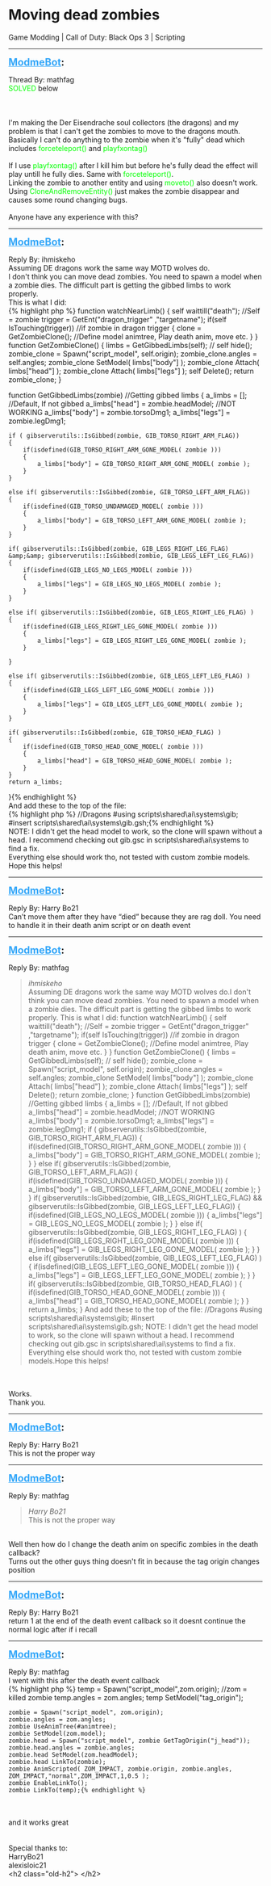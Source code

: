 # Moving dead zombies
Game Modding | Call of Duty: Black Ops 3 | Scripting

---
<strong style="font-size: 1.4em;"><span style="text-decoration: underline;text-decoration-color: #34a7f9;"><span style="color:#34a7f9;">ModmeBot</span></span>:</strong>

<p>Thread By: mathfag<br /><span style="color:#00ff00;">SOLVED</span> below<br /> <br /> <br /> <br />I&#39;m making the Der Eisendrache soul collectors (the dragons) and my problem is that I can&#39;t get the zombies to move to the dragons mouth.<br />Basically I can&#39;t do anything to the zombie when it&#39;s &quot;fully&quot; dead which includes <span style="color:#00ff00;">forceteleport()</span> and <span style="color:#00ff00;">playfxontag()</span><br /> <br />If I use <span style="color:#00ff00;">playfxontag()</span> after I kill him but before he&#39;s fully dead the effect will play untill he fully dies. Same with <span style="color:#00ff00;">forceteleport()</span>.<br />Linking the zombie to another entity and using <span style="color:#00ff00;">moveto()</span> also doesn&#39;t work.<br />Using <span style="color:#00ff00;">CloneAndRemoveEntity()</span> just makes the zombie disappear and causes some round changing bugs.<br /> <br />Anyone have any experience with this?</p>

---
<strong style="font-size: 1.4em;"><span style="text-decoration: underline;text-decoration-color: #34a7f9;"><span style="color:#34a7f9;">ModmeBot</span></span>:</strong>

<p>Reply By: ihmiskeho<br />Assuming DE dragons work the same way MOTD wolves do.<br />I don&#39;t think you can move dead zombies. You need to spawn a model when a zombie dies. The difficult part is getting the gibbed limbs to work properly. <br />This is what I did:<br />{% highlight php %}
function watchNearLimb()
{
    self waittill("death");        //Self = zombie
    trigger = GetEnt("dragon_trigger" ,"targetname");
    if(self IsTouching(trigger))        //if zombie in dragon trigger
    {
        clone = GetZombieClone();
        //Define model animtree, Play death anim, move etc.
    }
}
function GetZombieClone()
{
    limbs = GetGibbedLimbs(self);
    // self hide();
    zombie_clone = Spawn("script_model", self.origin);
    zombie_clone.angles = self.angles;
    zombie_clone SetModel( limbs["body"] );
    zombie_clone Attach( limbs["head"] );
    zombie_clone Attach( limbs["legs"] );
    self Delete();
    return zombie_clone;
}

function GetGibbedLimbs(zombie)        //Getting gibbed limbs
{
    a_limbs = [];
    //Default, If not gibbed
    a_limbs["head"] = zombie.headModel;        //NOT WORKING
    a_limbs["body"] = zombie.torsoDmg1;
    a_limbs["legs"] = zombie.legDmg1;

    if ( gibserverutils::IsGibbed(zombie, GIB_TORSO_RIGHT_ARM_FLAG))
    {
        if(isdefined(GIB_TORSO_RIGHT_ARM_GONE_MODEL( zombie )))
        {
            a_limbs["body"] = GIB_TORSO_RIGHT_ARM_GONE_MODEL( zombie );
        }
    }

    else if( gibserverutils::IsGibbed(zombie, GIB_TORSO_LEFT_ARM_FLAG))
    {
        if(isdefined(GIB_TORSO_UNDAMAGED_MODEL( zombie )))
        {
            a_limbs["body"] = GIB_TORSO_LEFT_ARM_GONE_MODEL( zombie );
        }
    }

    if( gibserverutils::IsGibbed(zombie, GIB_LEGS_RIGHT_LEG_FLAG) &amp;&amp; gibserverutils::IsGibbed(zombie, GIB_LEGS_LEFT_LEG_FLAG))
    {
        if(isdefined(GIB_LEGS_NO_LEGS_MODEL( zombie )))
        {
            a_limbs["legs"] = GIB_LEGS_NO_LEGS_MODEL( zombie );
        }
    }

    else if( gibserverutils::IsGibbed(zombie, GIB_LEGS_RIGHT_LEG_FLAG) )
    {
        if(isdefined(GIB_LEGS_RIGHT_LEG_GONE_MODEL( zombie )))
        {
            a_limbs["legs"] = GIB_LEGS_RIGHT_LEG_GONE_MODEL( zombie );
        }
        
    }

    else if( gibserverutils::IsGibbed(zombie, GIB_LEGS_LEFT_LEG_FLAG) )
    {
        if(isdefined(GIB_LEGS_LEFT_LEG_GONE_MODEL( zombie )))
        {
            a_limbs["legs"] = GIB_LEGS_LEFT_LEG_GONE_MODEL( zombie );
        }
    }

    if( gibserverutils::IsGibbed(zombie, GIB_TORSO_HEAD_FLAG) )
    {
        if(isdefined(GIB_TORSO_HEAD_GONE_MODEL( zombie )))
        {
            a_limbs["head"] = GIB_TORSO_HEAD_GONE_MODEL( zombie );
        }
    }
    return a_limbs;
}{% endhighlight %}
<br />And add these to the top of the file:<br />{% highlight php %}
//Dragons
#using scripts\shared\ai\systems\gib;
#insert scripts\shared\ai\systems\gib.gsh;{% endhighlight %}
<br />NOTE: I didn&#39;t get the head model to work, so the clone will spawn without a head. I recommend checking out gib.gsc in scripts\shared\ai\systems to find a fix.<br />Everything else should work tho, not tested with custom zombie models.<br />Hope this helps!</p>

---
<strong style="font-size: 1.4em;"><span style="text-decoration: underline;text-decoration-color: #34a7f9;"><span style="color:#34a7f9;">ModmeBot</span></span>:</strong>

<p>Reply By: Harry Bo21<br />Can’t move them after they have “died” because they are rag doll. You need to handle it in their death anim script or on death event</p>

---
<strong style="font-size: 1.4em;"><span style="text-decoration: underline;text-decoration-color: #34a7f9;"><span style="color:#34a7f9;">ModmeBot</span></span>:</strong>

<p>Reply By: mathfag<br /><blockquote><em>ihmiskeho</em><br />Assuming DE dragons work the same way MOTD wolves do.I don&#39;t think you can move dead zombies. You need to spawn a model when a zombie dies. The difficult part is getting the gibbed limbs to work properly. This is what I did: function watchNearLimb() { self waittill(&quot;death&quot;); //Self = zombie trigger = GetEnt(&quot;dragon_trigger&quot; ,&quot;targetname&quot;); if(self IsTouching(trigger)) //if zombie in dragon trigger { clone = GetZombieClone(); //Define model animtree, Play death anim, move etc. } } function GetZombieClone() { limbs = GetGibbedLimbs(self); // self hide(); zombie_clone = Spawn(&quot;script_model&quot;, self.origin); zombie_clone.angles = self.angles; zombie_clone SetModel( limbs[&quot;body&quot;] ); zombie_clone Attach( limbs[&quot;head&quot;] ); zombie_clone Attach( limbs[&quot;legs&quot;] ); self Delete(); return zombie_clone; } function GetGibbedLimbs(zombie) //Getting gibbed limbs { a_limbs = []; //Default, If not gibbed a_limbs[&quot;head&quot;] = zombie.headModel; //NOT WORKING a_limbs[&quot;body&quot;] = zombie.torsoDmg1; a_limbs[&quot;legs&quot;] = zombie.legDmg1; if ( gibserverutils::IsGibbed(zombie, GIB_TORSO_RIGHT_ARM_FLAG)) { if(isdefined(GIB_TORSO_RIGHT_ARM_GONE_MODEL( zombie ))) { a_limbs[&quot;body&quot;] = GIB_TORSO_RIGHT_ARM_GONE_MODEL( zombie ); } } else if( gibserverutils::IsGibbed(zombie, GIB_TORSO_LEFT_ARM_FLAG)) { if(isdefined(GIB_TORSO_UNDAMAGED_MODEL( zombie ))) { a_limbs[&quot;body&quot;] = GIB_TORSO_LEFT_ARM_GONE_MODEL( zombie ); } } if( gibserverutils::IsGibbed(zombie, GIB_LEGS_RIGHT_LEG_FLAG) &amp;&amp; gibserverutils::IsGibbed(zombie, GIB_LEGS_LEFT_LEG_FLAG)) { if(isdefined(GIB_LEGS_NO_LEGS_MODEL( zombie ))) { a_limbs[&quot;legs&quot;] = GIB_LEGS_NO_LEGS_MODEL( zombie ); } } else if( gibserverutils::IsGibbed(zombie, GIB_LEGS_RIGHT_LEG_FLAG) ) { if(isdefined(GIB_LEGS_RIGHT_LEG_GONE_MODEL( zombie ))) { a_limbs[&quot;legs&quot;] = GIB_LEGS_RIGHT_LEG_GONE_MODEL( zombie ); } } else if( gibserverutils::IsGibbed(zombie, GIB_LEGS_LEFT_LEG_FLAG) ) { if(isdefined(GIB_LEGS_LEFT_LEG_GONE_MODEL( zombie ))) { a_limbs[&quot;legs&quot;] = GIB_LEGS_LEFT_LEG_GONE_MODEL( zombie ); } } if( gibserverutils::IsGibbed(zombie, GIB_TORSO_HEAD_FLAG) ) { if(isdefined(GIB_TORSO_HEAD_GONE_MODEL( zombie ))) { a_limbs[&quot;head&quot;] = GIB_TORSO_HEAD_GONE_MODEL( zombie ); } } return a_limbs; } And add these to the top of the file: //Dragons #using scripts\shared\ai\systems\gib; #insert scripts\shared\ai\systems\gib.gsh; NOTE: I didn&#39;t get the head model to work, so the clone will spawn without a head. I recommend checking out gib.gsc in scripts\shared\ai\systems to find a fix. Everything else should work tho, not tested with custom zombie models.Hope this helps!</blockquote><br /> <br />Works.<br />Thank you.</p>

---
<strong style="font-size: 1.4em;"><span style="text-decoration: underline;text-decoration-color: #34a7f9;"><span style="color:#34a7f9;">ModmeBot</span></span>:</strong>

<p>Reply By: Harry Bo21<br />This is not the proper way</p>

---
<strong style="font-size: 1.4em;"><span style="text-decoration: underline;text-decoration-color: #34a7f9;"><span style="color:#34a7f9;">ModmeBot</span></span>:</strong>

<p>Reply By: mathfag<br /><blockquote><em>Harry Bo21</em><br />This is not the proper way</blockquote><br /> Well then how do I change the death anim on specific zombies in the death callback?<br />Turns out the other guys thing doesn&#39;t fit in because the tag origin changes position</p>

---
<strong style="font-size: 1.4em;"><span style="text-decoration: underline;text-decoration-color: #34a7f9;"><span style="color:#34a7f9;">ModmeBot</span></span>:</strong>

<p>Reply By: Harry Bo21<br />return 1 at the end of the death event callback so it doesnt continue the normal logic after if i recall</p>

---
<strong style="font-size: 1.4em;"><span style="text-decoration: underline;text-decoration-color: #34a7f9;"><span style="color:#34a7f9;">ModmeBot</span></span>:</strong>

<p>Reply By: mathfag<br />I went with this after the death event callback<br />{% highlight php %}
temp = Spawn("script_model",zom.origin); //zom = killed zombie
temp.angles = zom.angles;
temp SetModel("tag_origin");


	zombie = Spawn("script_model", zom.origin);
	zombie.angles = zom.angles;
	zombie UseAnimTree(#animtree);
	zombie SetModel(zom.model);
	zombie.head = Spawn("script_model", zombie GetTagOrigin("j_head"));
	zombie.head.angles = zombie.angles;
	zombie.head SetModel(zom.headModel);
	zombie.head LinkTo(zombie);
	zombie AnimScripted( ZOM_IMPACT, zombie.origin, zombie.angles, ZOM_IMPACT,"normal",ZOM_IMPACT,1,0.5 );
	zombie EnableLinkTo();
	zombie LinkTo(temp);{% endhighlight %}
 <br /> <br />and it works great<br /> <br /> <br />Special thanks to:<br />HarryBo21<br />alexisloic21<br />&lt;h2 class=&quot;old-h2&quot;&gt; &lt;/h2&gt;</p>
